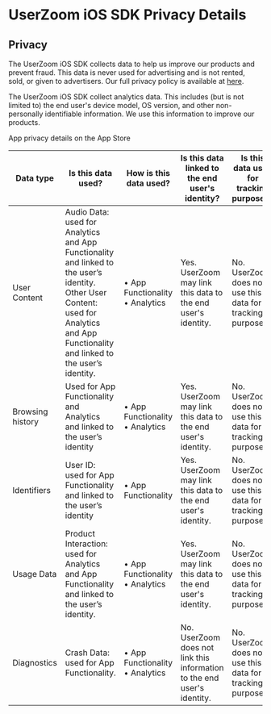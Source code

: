 # UserZoom iOS SDK Privacy Details
## Privacy

The UserZoom iOS SDK collects data to help us improve our products and prevent fraud. This data is never used for advertising and is not rented, sold, or given to advertisers. Our full privacy policy is available at [here][privacy-policy].

The UserZoom iOS SDK collect analytics data. This includes (but is not limited to) the end user's device model, OS version, and other non-personally identifiable information. We use this information to improve our products.

App privacy details on the App Store

| Data type        | Is this data used?                                                                                                                                                                         | How is this data used?             | Is this data linked to the end user's identity?                         | Is this data used for tracking purposes?                   |
|------------------|--------------------------------------------------------------------------------------------------------------------------------------------------------------------------------------------|------------------------------------|-------------------------------------------------------------------------|------------------------------------------------------------|
| User Content     | Audio Data: used for Analytics and App Functionality and linked to the user’s identity.<br>Other User Content: used for Analytics and App Functionality and linked to the user’s identity. | • App Functionality<br>• Analytics | Yes. UserZoom may link this data to the end user's identity.            | No. UserZoom does not use this data for tracking purposes. |
| Browsing history | Used for App Functionality and Analytics and linked to the user’s identity                                                                                                                 | • App Functionality<br>• Analytics | Yes. UserZoom may link this data to the end user's identity.            | No. UserZoom does not use this data for tracking purposes. |
| Identifiers      | User ID: used for App Functionality and linked to the user’s identity                                                                                                                      | • App Functionality                | Yes. UserZoom may link this data to the end user's identity.            | No. UserZoom does not use this data for tracking purposes. |
| Usage Data       | Product Interaction: used for Analytics and App Functionality and linked to the user’s identity.                                                                                           | • App Functionality<br>• Analytics | Yes. UserZoom may link this data to the end user's identity.            | No. UserZoom does not use this data for tracking purposes. |
| Diagnostics      | Crash Data: used for App Functionality.                                                                                                                                                    | • App Functionality<br>• Analytics | No. UserZoom does not link this information to the end user's identity. | No. UserZoom does not use this data for tracking purposes. |

[privacy-policy]: https://www.userzoom.com/privacy-policy/

